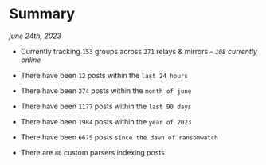 
# Summary
_june 24th, 2023_

- Currently tracking `153` groups across `271` relays & mirrors - _`108` currently online_

- There have been `12` posts within the `last 24 hours`

- There have been `274` posts within the `month of june`

- There have been `1177` posts within the `last 90 days`

- There have been `1984` posts within the `year of 2023`

- There have been `6675` posts `since the dawn of ransomwatch`

- There are `80` custom parsers indexing posts
